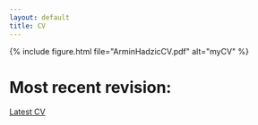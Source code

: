 ```yaml
---
layout: default
title: CV
---
```


{% include figure.html file="ArminHadzicCV.pdf" alt="myCV" %}

# Most recent revision: 
[Latest CV](https://github.com/arminHadzic/Curriculum-Vitae-Latex/blob/master/ArminHadzicCV.pdf)